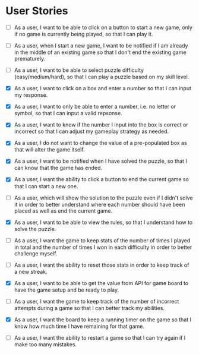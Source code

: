 # User Stories

- [ ] As a user, I want to be able to click on a button to start a new game, only if no game is currently being played, so that I can play it.

- [ ] As a user, when I start a new game, I want to be notified if I am already in the middle of an existing game so that I don't end the existing game prematurely.

- [ ] As a user, I want to be able to select puzzle difficulty (easy/medium/hard), so that I can play a puzzle based on my skill level.

- [x] As a user, I want to click on a box and enter a number so that I can input my response.

- [x] As a user, I want to only be able to enter a number, i.e. no letter or symbol, so that I can input a valid repsonse.

- [x] As a user, I want to know if the number I input into the box is correct or incorrect so that I can adjust my gameplay strategy as needed.

- [x] As a user, I do not want to change the value of a pre-populated box as that will alter the game itself.

- [x] As a user, I want to be notified when I have solved the puzzle, so that I can know that the game has ended.

- [x] As a user, I want the ability to click a button to end the current game so that I can start a new one.

- [ ] As a user, which will show the solution to the puzzle even if I didn't solve it in order to better understand where each number should have been placed as well as end the current game.

- [x] As a user, I want to be able to view the rules, so that I understand how to solve the puzzle.

- [ ] As a user, I want the game to keep stats of the number of times I played in total and the number of times I won in each difficulty in order to better challenge myself.

- [ ] As a user, I want the ability to reset those stats in order to keep track of a new streak.

- [x] As a user, I want to be able to get the value from API for game board to have the game setup and be ready to play.

- [ ] As a user, I want the game to keep track of the number of incorrect attempts during a game so that I can better track my abilities.

- [x] As a user, I want the board to keep a running timer on the game so that I know how much time I have remaining for that game.

- [ ] As a user, I want the ability to restart a game so that I can try again if I make too many mistakes.


